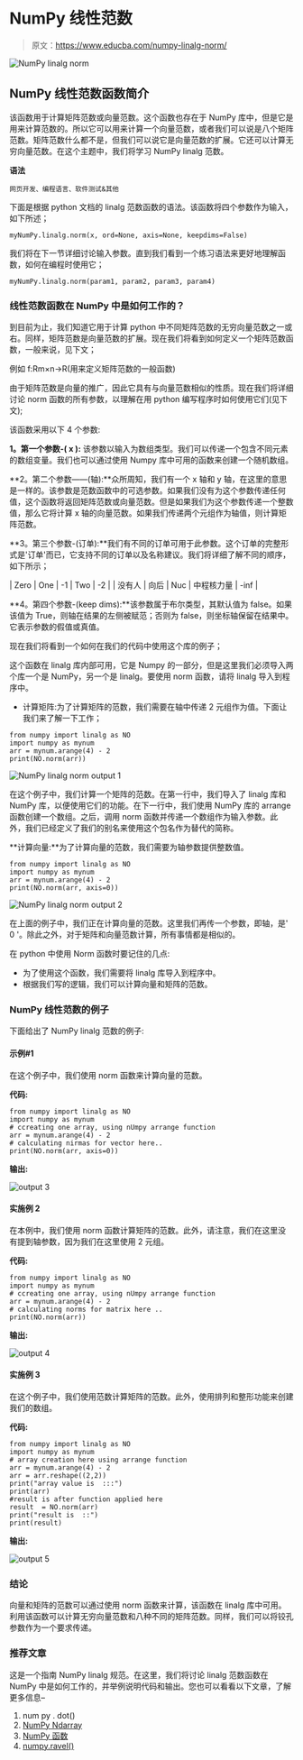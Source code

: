 # NumPy 线性范数

> 原文：<https://www.educba.com/numpy-linalg-norm/>

![NumPy linalg norm](img/68c0178c4510d94cca01690b87406bfb.png)



## NumPy 线性范数函数简介

该函数用于计算矩阵范数或向量范数。这个函数也存在于 NumPy 库中，但是它是用来计算范数的。所以它可以用来计算一个向量范数，或者我们可以说是八个矩阵范数。矩阵范数什么都不是，但我们可以说它是向量范数的扩展。它还可以计算无穷向量范数。在这个主题中，我们将学习 NumPy linalg 范数。

**语法**

<small>网页开发、编程语言、软件测试&其他</small>

下面是根据 python 文档的 linalg 范数函数的语法。该函数将四个参数作为输入，如下所述；

```
myNumPy.linalg.norm(x, ord=None, axis=None, keepdims=False)
```

我们将在下一节详细讨论输入参数。直到我们看到一个练习语法来更好地理解函数，如何在编程时使用它；

```
myNumPy.linalg.norm(param1, param2, param3, param4)
```

### 线性范数函数在 NumPy 中是如何工作的？

到目前为止，我们知道它用于计算 python 中不同矩阵范数的无穷向量范数之一或右。同样，矩阵范数是向量范数的扩展。现在我们将看到如何定义一个矩阵范数函数，一般来说，见下文；

例如 f:Rm×n→R(用来定义矩阵范数的一般函数)

由于矩阵范数是向量的推广，因此它具有与向量范数相似的性质。现在我们将详细讨论 norm 函数的所有参数，以理解在用 python 编写程序时如何使用它们(见下文);

该函数采用以下 4 个参数:

**1。第一个参数-( x ):** 该参数以输入为数组类型。我们可以传递一个包含不同元素的数组变量。我们也可以通过使用 Numpy 库中可用的函数来创建一个随机数组。

**2。第二个参数——(轴):**众所周知，我们有一个 x 轴和 y 轴，在这里的意思是一样的。该参数是范数函数中的可选参数。如果我们没有为这个参数传递任何值，这个函数将返回矩阵范数或向量范数。但是如果我们为这个参数传递一个整数值，那么它将计算 x 轴的向量范数。如果我们传递两个元组作为轴值，则计算矩阵范数。

**3。第三个参数-(订单):**我们有不同的订单可用于此参数。这个订单的完整形式是'订单'而已，它支持不同的订单以及名称建议。我们将详细了解不同的顺序，如下所示；

| Zero | One | -1 | Two | -2 |
| 没有人 | 向后 | Nuc | 中程核力量 | -inf |

**4。第四个参数-(keep dims):**该参数属于布尔类型，其默认值为 false。如果该值为 True，则轴在结果的左侧被赋范；否则为 false，则坐标轴保留在结果中。它表示参数的假值或真值。

现在我们将看到一个如何在我们的代码中使用这个库的例子；

这个函数在 linalg 库内部可用，它是 Numpy 的一部分，但是这里我们必须导入两个库一个是 NumPy，另一个是 linalg。要使用 norm 函数，请将 linalg 导入到程序中。

*   计算矩阵:为了计算矩阵的范数，我们需要在轴中传递 2 元组作为值。下面让我们来了解一下工作；

```
from numpy import linalg as NO
import numpy as mynum
arr = mynum.arange(4) - 2
print(NO.norm(arr))
```

![NumPy linalg norm output 1](img/1b68852143de5214e10c3f53da571d87.png)



在这个例子中，我们计算一个矩阵的范数。在第一行中，我们导入了 linalg 库和 NumPy 库，以便使用它们的功能。在下一行中，我们使用 NumPy 库的 arrange 函数创建一个数组。之后，调用 norm 函数并传递一个数组作为输入参数。此外，我们已经定义了我们的别名来使用这个包名作为替代的简称。

**计算向量:**为了计算向量的范数，我们需要为轴参数提供整数值。

```
from numpy import linalg as NO
import numpy as mynum
arr = mynum.arange(4) - 2
print(NO.norm(arr, axis=0))
```

![NumPy linalg norm output 2](img/67cc1cb131f834a95f3f90611c875791.png)



在上面的例子中，我们正在计算向量的范数。这里我们再传一个参数，即轴，是' 0 '。除此之外，对于矩阵和向量范数计算，所有事情都是相似的。

在 python 中使用 Norm 函数时要记住的几点:

*   为了使用这个函数，我们需要将 linalg 库导入到程序中。
*   根据我们写的逻辑，我们可以计算向量和矩阵的范数。

### NumPy 线性范数的例子

下面给出了 NumPy linalg 范数的例子:

#### 示例#1

在这个例子中，我们使用 norm 函数来计算向量的范数。

**代码:**

```
from numpy import linalg as NO
import numpy as mynum
# ccreating one array, using nUmpy arrange function
arr = mynum.arange(4) - 2
# calculating nirmas for vector here..
print(NO.norm(arr, axis=0))
```

**输出:**

![output 3](img/ad045ad6f343588da244bc65b4b63453.png)



#### 实施例 2

在本例中，我们使用 norm 函数计算矩阵的范数。此外，请注意，我们在这里没有提到轴参数，因为我们在这里使用 2 元组。

**代码:**

```
from numpy import linalg as NO
import numpy as mynum
# ccreating one array, using nUmpy arrange function
arr = mynum.arange(4) - 2
# calculating norms for matrix here ..
print(NO.norm(arr))
```

**输出:**

![output 4](img/f7f5df5ebf4d54439fde4ca38474a31f.png)



#### 实施例 3

在这个例子中，我们使用范数计算矩阵的范数。此外，使用排列和整形功能来创建我们的数组。

**代码:**

```
from numpy import linalg as NO
import numpy as mynum
# array creation here using arrange function
arr = mynum.arange(4) - 2
arr = arr.reshape((2,2))
print("array value is  :::")
print(arr)
#result is after function applied here
result  = NO.norm(arr)
print("result is  ::")
print(result)
```

**输出:**

![output 5](img/8ce3c0b8f6802633a7aa45463d7de262.png)



### 结论

向量和矩阵的范数可以通过使用 norm 函数来计算，该函数在 linalg 库中可用。利用该函数可以计算无穷向量范数和八种不同的矩阵范数。同样，我们可以将铰孔参数作为一个要求传递。

### 推荐文章

这是一个指南 NumPy linalg 规范。在这里，我们将讨论 linalg 范数函数在 NumPy 中是如何工作的，并举例说明代码和输出。您也可以看看以下文章，了解更多信息–

1.  num py . dot()
2.  [NumPy Ndarray](https://www.educba.com/numpy-ndarray/)
3.  [NumPy 函数](https://www.educba.com/numpy-functions/)
4.  [numpy.ravel()](https://www.educba.com/numpy-dot-ravel/)





